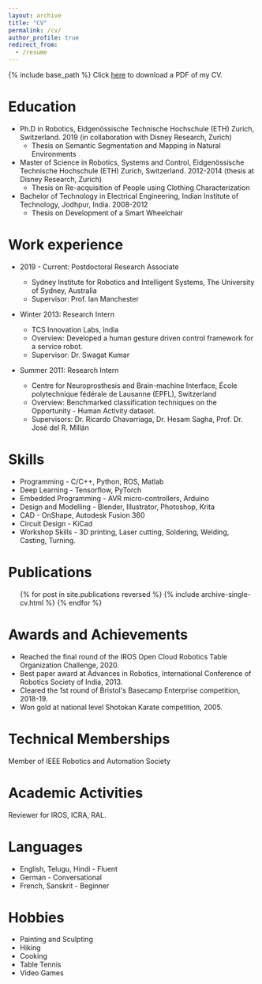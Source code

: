 ```yaml
---
layout: archive
title: "CV"
permalink: /cv/
author_profile: true
redirect_from:
  - /resume
---
```


{% include base_path %}
Click [here](../files/SundaraTejaswiDigumarti_CV.pdf) to download a PDF of my CV.

Education
======
* Ph.D in Robotics, Eidgenössische Technische Hochschule (ETH) Zurich, Switzerland. 2019 (in collaboration with Disney Research, Zurich)
  * Thesis on Semantic Segmentation and Mapping in Natural Environments
* Master of Science in Robotics, Systems and Control, Eidgenössische Technische Hochschule (ETH) Zurich, Switzerland. 2012-2014 (thesis at Disney Research, Zurich)
  * Thesis on Re-acquisition of People using Clothing Characterization
* Bachelor of Technology in Electrical Engineering, Indian Institute of Technology, Jodhpur, India. 2008-2012
  * Thesis on Development of a Smart Wheelchair  

Work experience
======
* 2019 - Current: Postdoctoral Research Associate
  * Sydney Institute for Robotics and Intelligent Systems, The University of Sydney, Australia
  * Supervisor: Prof. Ian Manchester

* Winter 2013: Research Intern
  * TCS Innovation Labs, India
  * Overview: Developed a human gesture driven control framework for a service robot.
  * Supervisor: Dr. Swagat Kumar

* Summer 2011: Research Intern
  * Centre for Neuroprosthesis and Brain-machine Interface, École polytechnique fédérale de Lausanne (EPFL), Switzerland
  * Overview: Benchmarked classification techniques on the Opportunity - Human Activity dataset.
  * Supervisors: Dr. Ricardo Chavarriaga, Dr. Hesam Sagha, Prof. Dr. José del R. Millán
  
Skills
======
* Programming - C/C++, Python, ROS, Matlab
* Deep Learning - Tensorflow, PyTorch
* Embedded Programming - AVR micro-controllers, Arduino
* Design and Modelling - Blender, Illustrator, Photoshop, Krita
* CAD - OnShape, Autodesk Fusion 360
* Circuit Design - KiCad
* Workshop Skills - 3D printing, Laser cutting, Soldering, Welding, Casting, Turning. 

Publications
======
  <ul>{% for post in site.publications reversed %}
    {% include archive-single-cv.html %}
  {% endfor %}</ul>

Awards and Achievements
======
* Reached the final round of the IROS Open Cloud Robotics Table Organization Challenge, 2020.
* Best paper award at Advances in Robotics, International Conference of Robotics Society of India, 2013.
* Cleared the 1st round of Bristol's Basecamp Enterprise competition, 2018-19.
* Won gold at national level Shotokan Karate competition, 2005.
  
Technical Memberships
======
Member of IEEE Robotics and Automation Society

Academic Activities
======
Reviewer for IROS, ICRA, RAL.

Languages
======
* English, Telugu, Hindi - Fluent
* German - Conversational
* French, Sanskrit - Beginner
  
Hobbies
======
* Painting and Sculpting
* Hiking
* Cooking
* Table Tennis
* Video Games
